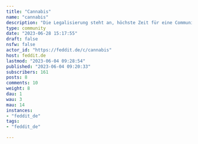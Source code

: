 ```yaml
---
title: "Cannabis" 
name: "cannabis"
description: "Die Legalisierung steht an, höchste Zeit für eine Community!Alles zum Thema Legalisierung & Cannabis im Allgemeinen.::: spoiler AttributionIcon made by [shmai](https://www.freepik.com) from [Flaticon](https://www.flaticon.com/):::"
type: community
date: "2023-06-28 15:17:55"
draft: false
nsfw: false
actor_id: "https://feddit.de/c/cannabis"
host: feddit.de
lastmod: "2023-06-04 09:28:54"
published: "2023-06-04 09:20:33"
subscribers: 161
posts: 8
comments: 10
weight: 8
dau: 1
wau: 3
mau: 14
instances:
- "feddit_de"
tags: 
- "feddit_de"

---
```

